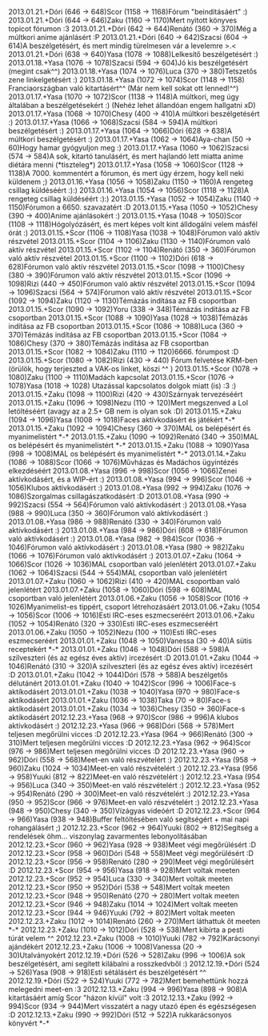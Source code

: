 <tr><td>2013.01.21.</td><td>+</td><td>Dóri (646 &rarr; 648)</td><td>Scor (1158 &rarr; 1168)</td><td>Fórum &quot;beindításáért&quot; :)</td></tr>
<tr><td>2013.01.21.</td><td>+</td><td>Dóri (644 &rarr; 646)</td><td>Zaku (1160 &rarr; 1170)</td><td>Mert nyitott könyves topicot fórumon :3</td></tr>
<tr><td>2013.01.21.</td><td>+</td><td>Dóri (642 &rarr; 644)</td><td>Renátó (360 &rarr; 370)</td><td>Még a múltkori anime ajánlásért :P</td></tr>
<tr><td>2013.01.21.</td><td>+</td><td>Dóri (640 &rarr; 642)</td><td>Szacsi (604 &rarr; 614)</td><td>A beszélgetésért, és mert mindig türelmesen vár a levelemre &gt;.&lt;</td></tr>
<tr><td>2013.01.21.</td><td>+</td><td>Dóri (638 &rarr; 640)</td><td>Yasa (1078 &rarr; 1088)</td><td>Lelkesítő beszélgetésért :)</td></tr>
<tr><td>2013.01.18.</td><td>+</td><td>Yasa (1076 &rarr; 1078)</td><td>Szacsi (594 &rarr; 604)</td><td>Jó kis beszélgetésért (megint csak^^)</td></tr>
<tr><td>2013.01.18.</td><td>+</td><td>Yasa (1074 &rarr; 1076)</td><td>Luca (370 &rarr; 380)</td><td>Tetszetős zene linkelgetésért :)</td></tr>
<tr><td>2013.01.18.</td><td>+</td><td>Yasa (1072 &rarr; 1074)</td><td>Scor (1148 &rarr; 1158)</td><td> Franciaországban való kitartásért^^ (Már nem kell sokat ott lenned!^^)</td></tr>
<tr><td>2013.01.17.</td><td>+</td><td>Yasa (1070 &rarr; 1072)</td><td>Scor (1138 &rarr; 1148)</td><td>A múltkori, meg úgy általában a beszélgetésekért :) (Nehéz lehet állandóan engem hallgatni xD)</td></tr>
<tr><td>2013.01.17.</td><td>+</td><td>Yasa (1068 &rarr; 1070)</td><td>Chesy (400 &rarr; 410)</td><td>A múltkori beszélgetésért :)</td></tr>
<tr><td>2013.01.17.</td><td>+</td><td>Yasa (1066 &rarr; 1068)</td><td>Szacsi (584 &rarr; 594)</td><td>A múltkori beszélgetésért :)</td></tr>
<tr><td>2013.01.17.</td><td>+</td><td>Yasa (1064 &rarr; 1066)</td><td>Dóri (628 &rarr; 638)</td><td>A múltkori beszélgetésért :)</td></tr>
<tr><td>2013.01.17.</td><td>+</td><td>Yasa (1062 &rarr; 1064)</td><td>Aya-chan (50 &rarr; 60)</td><td>Hogy hamar gyógyuljon meg :)</td></tr>
<tr><td>2013.01.17.</td><td>+</td><td>Yasa (1060 &rarr; 1062)</td><td>Szacsi (574 &rarr; 584)</td><td>A sok, kitartó tanulásért, és mert hajlandó lett miatta anime diétára menni (*tiszteleg*) </td></tr>
<tr><td>2013.01.17.</td><td>+</td><td>Yasa (1058 &rarr; 1060)</td><td>Scor (1128 &rarr; 1138)</td><td>A 7000. kommentért a fórumon, és mert úgy érzem, hogy kell neki küldenem ;)</td></tr>
<tr><td>2013.01.16.</td><td>+</td><td>Yasa (1056 &rarr; 1058)</td><td>Zaku (1150 &rarr; 1160)</td><td>A rengeteg csillag küldéséért :):)</td></tr>
<tr><td>2013.01.16.</td><td>+</td><td>Yasa (1054 &rarr; 1056)</td><td>Scor (1118 &rarr; 1128)</td><td>A rengeteg csillag küldéséért :):)</td></tr>
<tr><td>2013.01.15.</td><td>+</td><td>Yasa (1052 &rarr; 1054)</td><td>Zaku (1140 &rarr; 1150)</td><td>Fórumon a 6650. szavazatért :D</td></tr>
<tr><td>2013.01.15.</td><td>+</td><td>Yasa (1050 &rarr; 1052)</td><td>Chesy (390 &rarr; 400)</td><td>Anime ajánlásokért :)</td></tr>
<tr><td>2013.01.15.</td><td>+</td><td>Yasa (1048 &rarr; 1050)</td><td>Scor (1108 &rarr; 1118)</td><td>Hógolyózásért, és mert képes volt kint álldogálni velem másfél órát :)</td></tr>
<tr><td>2013.01.15.</td><td>+</td><td>Scor (1106 &rarr; 1108)</td><td>Yasa (1038 &rarr; 1048)</td><td>Fórumon való aktív részvétel</td></tr>
<tr><td>2013.01.15.</td><td>+</td><td>Scor (1104 &rarr; 1106)</td><td>Zaku (1130 &rarr; 1140)</td><td>Fórumon való aktív részvétel</td></tr>
<tr><td>2013.01.15.</td><td>+</td><td>Scor (1102 &rarr; 1104)</td><td>Renátó (350 &rarr; 360)</td><td>Fórumon való aktív részvétel</td></tr>
<tr><td>2013.01.15.</td><td>+</td><td>Scor (1100 &rarr; 1102)</td><td>Dóri (618 &rarr; 628)</td><td>Fórumon való aktív részvétel</td></tr>
<tr><td>2013.01.15.</td><td>+</td><td>Scor (1098 &rarr; 1100)</td><td>Chesy (380 &rarr; 390)</td><td>Fórumon való aktív részvétel</td></tr>
<tr><td>2013.01.15.</td><td>+</td><td>Scor (1096 &rarr; 1098)</td><td>Rizi (440 &rarr; 450)</td><td>Fórumon való aktív részvétel</td></tr>
<tr><td>2013.01.15.</td><td>+</td><td>Scor (1094 &rarr; 1096)</td><td>Szacsi (564 &rarr; 574)</td><td>Fórumon való aktív részvétel</td></tr>
<tr><td>2013.01.15.</td><td>+</td><td>Scor (1092 &rarr; 1094)</td><td>Zaku (1120 &rarr; 1130)</td><td>Témázás indítása az FB csoportban</td></tr>
<tr><td>2013.01.15.</td><td>+</td><td>Scor (1090 &rarr; 1092)</td><td>Yoru (338 &rarr; 348)</td><td>Témázás indítása az FB csoportban</td></tr>
<tr><td>2013.01.15.</td><td>+</td><td>Scor (1088 &rarr; 1090)</td><td>Yasa (1028 &rarr; 1038)</td><td>Témázás indítása az FB csoportban</td></tr>
<tr><td>2013.01.15.</td><td>+</td><td>Scor (1086 &rarr; 1088)</td><td>Luca (360 &rarr; 370)</td><td>Témázás indítása az FB csoportban</td></tr>
<tr><td>2013.01.15.</td><td>+</td><td>Scor (1084 &rarr; 1086)</td><td>Chesy (370 &rarr; 380)</td><td>Témázás indítása az FB csoportban</td></tr>
<tr><td>2013.01.15.</td><td>+</td><td>Scor (1082 &rarr; 1084)</td><td>Zaku (1110 &rarr; 1120)</td><td>6666. fórumpost :D</td></tr>
<tr><td>2013.01.15.</td><td>+</td><td>Scor (1080 &rarr; 1082)</td><td>Rizi (430 &rarr; 440)</td><td> Fórum felvetése KRM-ben (örülök, hogy terjeszted a VAK-os linket, köszi ^^ )</td></tr>
<tr><td>2013.01.15.</td><td>+</td><td>Scor (1078 &rarr; 1080)</td><td>Zaku (1100 &rarr; 1110)</td><td>Madách kapcsolat</td></tr>
<tr><td>2013.01.15.</td><td>+</td><td>Scor (1076 &rarr; 1078)</td><td>Yasa (1018 &rarr; 1028)</td><td> Utazással kapcsolatos dolgok miatt (is) :3 :)</td></tr>
<tr><td>2013.01.15.</td><td>+</td><td>Zaku (1098 &rarr; 1100)</td><td>Rizi (420 &rarr; 430)</td><td>Szárnyak tervezéséért </td></tr>
<tr><td>2013.01.15.</td><td>+</td><td>Zaku (1096 &rarr; 1098)</td><td>Nezu (110 &rarr; 120)</td><td>Mert megszenved a Lol letöltéséért (avagy az a 2.5+ GB nem is olyan sok :D)</td></tr>
<tr><td>2013.01.15.</td><td>+</td><td>Zaku (1094 &rarr; 1096)</td><td>Yasa (1008 &rarr; 1018)</td><td>Faces aktívkodásért és játékért *-*</td></tr>
<tr><td>2013.01.15.</td><td>+</td><td>Zaku (1092 &rarr; 1094)</td><td>Chesy (360 &rarr; 370)</td><td>MAL os belépésért és myanimelistért *-*</td></tr>
<tr><td>2013.01.15.</td><td>+</td><td>Zaku (1090 &rarr; 1092)</td><td>Renátó (340 &rarr; 350)</td><td>MAL os belépésért és myanimelistért *-*</td></tr>
<tr><td>2013.01.15.</td><td>+</td><td>Zaku (1088 &rarr; 1090)</td><td>Yasa (998 &rarr; 1008)</td><td>MAL os belépésért és myanimelistért *-*</td></tr>
<tr><td>2013.01.14.</td><td>+</td><td>Zaku (1086 &rarr; 1088)</td><td>Scor (1066 &rarr; 1076)</td><td>Művházas és Madáchos ügyintézés elkezdéséért</td></tr>
<tr><td>2013.01.08.</td><td>+</td><td>Yasa (996 &rarr; 998)</td><td>Scor (1056 &rarr; 1066)</td><td>Zenei aktívkodásért, és a WIP-ért :) </td></tr>
<tr><td>2013.01.08.</td><td>+</td><td>Yasa (994 &rarr; 996)</td><td>Scor (1046 &rarr; 1056)</td><td>Klubos aktívkodásért :)</td></tr>
<tr><td>2013.01.08.</td><td>+</td><td>Yasa (992 &rarr; 994)</td><td>Zaku (1076 &rarr; 1086)</td><td>Szorgalmas csillagászatkodásért :D</td></tr>
<tr><td>2013.01.08.</td><td>+</td><td>Yasa (990 &rarr; 992)</td><td>Szacsi (554 &rarr; 564)</td><td>Fórumon való aktívkodásért :)</td></tr>
<tr><td>2013.01.08.</td><td>+</td><td>Yasa (988 &rarr; 990)</td><td>Luca (350 &rarr; 360)</td><td>Fórumon való aktívkodásért :)</td></tr>
<tr><td>2013.01.08.</td><td>+</td><td>Yasa (986 &rarr; 988)</td><td>Renátó (330 &rarr; 340)</td><td>Fórumon való aktívkodásért :)</td></tr>
<tr><td>2013.01.08.</td><td>+</td><td>Yasa (984 &rarr; 986)</td><td>Dóri (608 &rarr; 618)</td><td>Fórumon való aktívkodásért :)</td></tr>
<tr><td>2013.01.08.</td><td>+</td><td>Yasa (982 &rarr; 984)</td><td>Scor (1036 &rarr; 1046)</td><td>Fórumon való aktívkodásért :)</td></tr>
<tr><td>2013.01.08.</td><td>+</td><td>Yasa (980 &rarr; 982)</td><td>Zaku (1066 &rarr; 1076)</td><td>Fórumon való aktívkodásért :)</td></tr>
<tr><td>2013.01.07.</td><td>+</td><td>Zaku (1064 &rarr; 1066)</td><td>Scor (1026 &rarr; 1036)</td><td>MAL csoportban való jelenlétért</td></tr>
<tr><td>2013.01.07.</td><td>+</td><td>Zaku (1062 &rarr; 1064)</td><td>Szacsi (544 &rarr; 554)</td><td>MAL csoportban való jelenlétért</td></tr>
<tr><td>2013.01.07.</td><td>+</td><td>Zaku (1060 &rarr; 1062)</td><td>Rizi (410 &rarr; 420)</td><td>MAL csoportban való jelenlétért</td></tr>
<tr><td>2013.01.07.</td><td>+</td><td>Zaku (1058 &rarr; 1060)</td><td>Dóri (598 &rarr; 608)</td><td>MAL csoportban való jelenlétért</td></tr>
<tr><td>2013.01.06.</td><td>+</td><td>Zaku (1056 &rarr; 1058)</td><td>Scor (1016 &rarr; 1026)</td><td>Myanimelist-es tippért, csoport létrehozásáért</td></tr>
<tr><td>2013.01.06.</td><td>+</td><td>Zaku (1054 &rarr; 1056)</td><td>Scor (1006 &rarr; 1016)</td><td>Esti IRC-eses eszmecseréért </td></tr>
<tr><td>2013.01.06.</td><td>+</td><td>Zaku (1052 &rarr; 1054)</td><td>Renátó (320 &rarr; 330)</td><td>Esti IRC-eses eszmecseréért </td></tr>
<tr><td>2013.01.06.</td><td>+</td><td>Zaku (1050 &rarr; 1052)</td><td>Nezu (100 &rarr; 110)</td><td>Esti IRC-eses eszmecseréért </td></tr>
<tr><td>2013.01.01.</td><td>+</td><td>Zaku (1048 &rarr; 1050)</td><td>Vanessa (30 &rarr; 40)</td><td>A sütis receptekért *-*</td></tr>
<tr><td>2013.01.01.</td><td>+</td><td>Zaku (1046 &rarr; 1048)</td><td>Dóri (588 &rarr; 598)</td><td>A szilveszteri (és az egész éves aktív) ircezésért :D</td></tr>
<tr><td>2013.01.01.</td><td>+</td><td>Zaku (1044 &rarr; 1046)</td><td>Renátó (310 &rarr; 320)</td><td>A szilveszteri (és az egész éves aktív) ircezésért :D</td></tr>
<tr><td>2013.01.01.</td><td>+</td><td>Zaku (1042 &rarr; 1044)</td><td>Dóri (578 &rarr; 588)</td><td>A beszélgetős délutánért</td></tr>
<tr><td>2013.01.01.</td><td>+</td><td>Zaku (1040 &rarr; 1042)</td><td>Scor (996 &rarr; 1006)</td><td>Face-s aktíkodásért</td></tr>
<tr><td>2013.01.01.</td><td>+</td><td>Zaku (1038 &rarr; 1040)</td><td>Yasa (970 &rarr; 980)</td><td>Face-s aktíkodásért</td></tr>
<tr><td>2013.01.01.</td><td>+</td><td>Zaku (1036 &rarr; 1038)</td><td>Taka (70 &rarr; 80)</td><td>Face-s aktíkodásért</td></tr>
<tr><td>2013.01.01.</td><td>+</td><td>Zaku (1034 &rarr; 1036)</td><td>Chesy (350 &rarr; 360)</td><td>Face-s aktíkodásért</td></tr>
<tr><td>2012.12.23.</td><td>+</td><td>Yasa (968 &rarr; 970)</td><td>Scor (986 &rarr; 996)</td><td>A klubos aktívkodásért :)</td></tr>
<tr><td>2012.12.23.</td><td>+</td><td>Yasa (966 &rarr; 968)</td><td>Dóri (568 &rarr; 578)</td><td>Mert teljesen megőrülni vicces :D</td></tr>
<tr><td>2012.12.23.</td><td>+</td><td>Yasa (964 &rarr; 966)</td><td>Renátó (300 &rarr; 310)</td><td>Mert teljesen megőrülni vicces :D</td></tr>
<tr><td>2012.12.23.</td><td>+</td><td>Yasa (962 &rarr; 964)</td><td>Scor (976 &rarr; 986)</td><td>Mert teljesen megőrülni vicces :D</td></tr>
<tr><td>2012.12.23.</td><td>+</td><td>Yasa (960 &rarr; 962)</td><td>Dóri (558 &rarr; 568)</td><td>Meet-en való részvételért :)</td></tr>
<tr><td>2012.12.23.</td><td>+</td><td>Yasa (958 &rarr; 960)</td><td>Zaku (1024 &rarr; 1034)</td><td>Meet-en való részvételért :)</td></tr>
<tr><td>2012.12.23.</td><td>+</td><td>Yasa (956 &rarr; 958)</td><td>Yuuki (812 &rarr; 822)</td><td>Meet-en való részvételért :)</td></tr>
<tr><td>2012.12.23.</td><td>+</td><td>Yasa (954 &rarr; 956)</td><td>Luca (340 &rarr; 350)</td><td>Meet-en való részvételért :)</td></tr>
<tr><td>2012.12.23.</td><td>+</td><td>Yasa (952 &rarr; 954)</td><td>Renátó (290 &rarr; 300)</td><td>Meet-en való részvételért :)</td></tr>
<tr><td>2012.12.23.</td><td>+</td><td>Yasa (950 &rarr; 952)</td><td>Scor (966 &rarr; 976)</td><td>Meet-en való részvételért :)</td></tr>
<tr><td>2012.12.23.</td><td>+</td><td>Yasa (948 &rarr; 950)</td><td>Chesy (340 &rarr; 350)</td><td>Vízágyas videóért :D</td></tr>
<tr><td>2012.12.23.</td><td>+</td><td>Scor (964 &rarr; 966)</td><td>Yasa (938 &rarr; 948)</td><td>Buffer feltöltésében való segítségért + mai napi rohangálásért ;)</td></tr>
<tr><td>2012.12.23.</td><td>+</td><td>Scor (962 &rarr; 964)</td><td>Yuuki (802 &rarr; 812)</td><td>Segítség a rendelések öhm... viszonylag zavarmentes lebonyolításában</td></tr>
<tr><td>2012.12.23.</td><td>+</td><td>Scor (960 &rarr; 962)</td><td>Yasa (928 &rarr; 938)</td><td>Meet végi megőrülésért :D</td></tr>
<tr><td>2012.12.23.</td><td>+</td><td>Scor (958 &rarr; 960)</td><td>Dóri (548 &rarr; 558)</td><td>Meet végi megőrülésért :D</td></tr>
<tr><td>2012.12.23.</td><td>+</td><td>Scor (956 &rarr; 958)</td><td>Renátó (280 &rarr; 290)</td><td>Meet végi megőrülésért :D</td></tr>
<tr><td>2012.12.23.</td><td>+</td><td>Scor (954 &rarr; 956)</td><td>Yasa (918 &rarr; 928)</td><td>Mert voltak meeten</td></tr>
<tr><td>2012.12.23.</td><td>+</td><td>Scor (952 &rarr; 954)</td><td>Luca (330 &rarr; 340)</td><td>Mert voltak meeten</td></tr>
<tr><td>2012.12.23.</td><td>+</td><td>Scor (950 &rarr; 952)</td><td>Dóri (538 &rarr; 548)</td><td>Mert voltak meeten</td></tr>
<tr><td>2012.12.23.</td><td>+</td><td>Scor (948 &rarr; 950)</td><td>Renátó (270 &rarr; 280)</td><td>Mert voltak meeten</td></tr>
<tr><td>2012.12.23.</td><td>+</td><td>Scor (946 &rarr; 948)</td><td>Zaku (1014 &rarr; 1024)</td><td>Mert voltak meeten</td></tr>
<tr><td>2012.12.23.</td><td>+</td><td>Scor (944 &rarr; 946)</td><td>Yuuki (792 &rarr; 802)</td><td>Mert voltak meeten</td></tr>
<tr><td>2012.12.23.</td><td>+</td><td>Zaku (1012 &rarr; 1014)</td><td>Renátó (260 &rarr; 270)</td><td>Mert láthattuk őt meeten *-*</td></tr>
<tr><td>2012.12.23.</td><td>+</td><td>Zaku (1010 &rarr; 1012)</td><td>Dóri (528 &rarr; 538)</td><td>Mert kibírta a pesti túrát velem ^^</td></tr>
<tr><td>2012.12.23.</td><td>+</td><td>Zaku (1008 &rarr; 1010)</td><td>Yuuki (782 &rarr; 792)</td><td>Karácsonyi ajándékért</td></tr>
<tr><td>2012.12.23.</td><td>+</td><td>Zaku (1006 &rarr; 1008)</td><td>Vanessa (20 &rarr; 30)</td><td>Utalványokért</td></tr>
<tr><td>2012.12.19.</td><td>+</td><td>Dóri (526 &rarr; 528)</td><td>Zaku (996 &rarr; 1006)</td><td>A sok beszélgetésért, ami segített kilábalni a rosszkedvből :)</td></tr>
<tr><td>2012.12.19.</td><td>+</td><td>Dóri (524 &rarr; 526)</td><td>Yasa (908 &rarr; 918)</td><td>Esti sétálásért és beszélgetésért ^^</td></tr>
<tr><td>2012.12.19.</td><td>+</td><td>Dóri (522 &rarr; 524)</td><td>Yuuki (772 &rarr; 782)</td><td>Mert bemehettünk hozzá melegedni meet-en :3</td></tr>
<tr><td>2012.12.13.</td><td>+</td><td>Zaku (994 &rarr; 996)</td><td>Yasa (898 &rarr; 908)</td><td>A kitartásáért amíg Scor &quot;házon kívül&quot; volt :3 </td></tr>
<tr><td>2012.12.13.</td><td>+</td><td>Zaku (992 &rarr; 994)</td><td>Scor (934 &rarr; 944)</td><td>Mert visszatért a nagy utazó épen és egészségesen :D</td></tr>
<tr><td>2012.12.13.</td><td>+</td><td>Zaku (990 &rarr; 992)</td><td>Dóri (512 &rarr; 522)</td><td>A rukkarácsonyos könyvért *-*</td></tr>
